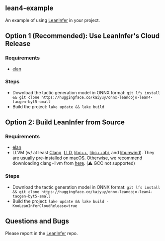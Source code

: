 lean4-example
-------------

An example of using [LeanInfer](https://github.com/lean-dojo/LeanInfer) in your project.

## Option 1 (Recommended): Use LeanInfer's Cloud Release

### Requirements
* [elan](https://github.com/leanprover/elan)

### Steps

* Download the tactic generation model in ONNX format: `git lfs install && git clone https://huggingface.co/kaiyuy/onnx-leandojo-lean4-tacgen-byt5-small`
* Build the project: `lake update && lake build`


## Option 2: Build LeanInfer from Source

### Requirements
* [elan](https://github.com/leanprover/elan)
* LLVM (w/ at least [Clang](https://clang.llvm.org/), [LLD](https://lld.llvm.org/), [libc++](https://libcxx.llvm.org/), [libc++abi](https://libcxxabi.llvm.org/), and [libunwind](https://github.com/llvm/llvm-project/tree/main/libunwind)). They are usually pre-installed on macOS. Otherwise, we recommend downloading clang+llvm from [here](https://github.com/llvm/llvm-project/releases/tag/llvmorg-16.0.0). (:warning: GCC not supported)


### Steps

* Download the tactic generation model in ONNX format: `git lfs install && git clone https://huggingface.co/kaiyuy/onnx-leandojo-lean4-tacgen-byt5-small`
* Build the project: `lake update && lake build -KnoLeanInferCloudRelease=true`


## Questions and Bugs

Please report in the [LeanInfer](https://github.com/lean-dojo/LeanInfer) repo.
